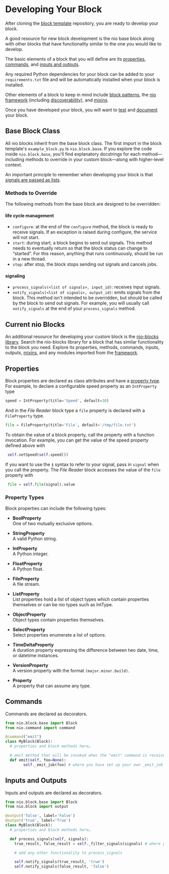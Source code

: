 # Developing Your Block

After cloning the [block template](block-template.md) repository, you are ready to develop your block.

A good resource for new block development is the nio base block along with other blocks that have functionality similar to the one you would like to develop.

The basic elements of a block that you will define are its [properties](#properties), [commands](#commands), and [inputs and outputs](#inputs-and-outputs).

Any required Python dependencies for your block can be added to your `requirements.txt` file and will be automatically installed when your block is installed.

Other elements of a block to keep in mind include [block patterns](block-patterns.md), the [nio framework](framework.md) (including [discoverability](framework.md#discoverability)), and [mixins](mixins.md).

Once you have developed your block, you will want to [test](block-testing.md) and [document](documenting.md) your block.

## Base Block Class

All nio blocks inherit from the base block class. The first import in the block template's `example_block.py` is `nio.block.base`. If you explore the code inside `nio.block.base`, you'll find explanatory docstrings for each method—including methods to override in your custom block—along with higher-level context.

An important principle to remember when developing your block is that [signals are passed as lists](/services/service-design-patterns/signal-structure.md#lists-of-signals).

### Methods to Override

The following methods from the base block are designed to be overridden:

#### life cycle management
  * `configure`: at the end of the `configure` method, the block is ready to receive signals. If an exception is raised during configure, the service will not start.
  * `start`: during start, a block begins to send out signals. This method needs to eventually return so that the block status can change to “started”. For this reason, anything that runs continuously, should be run in a new thread.
  * `stop`: after stop, the block stops sending out signals and cancels jobs.

#### signaling
  * `process_signals(<list of signals>, input_id)`: receives input signals.
  * `notify_signals(<list of signals>, output_id)`: emits signals from the block. This method isn't intended to be overridden, but should be called by the block to send out signals. For example, you will usually call `notify_signals` at the end of your `process_signals` method.

## Current nio Blocks

An additional resource for developing your custom block is the [nio-blocks library](https://github.com/nio-blocks). Search the nio-blocks library for a block that has similar functionality to the block you need. Explore its properties, methods, commands, inputs, outputs, [mixins](mixins.md), and any modules imported from the [framework](framework.md).

## Properties

Block properties are declared as class attributes and have a [property type](#property-types). For example, to declare a configurable speed property as an `IntProperty` type
```python
speed = IntProperty(title='Speed', default=30)
```
And in the _File Reader_ block type a `file` property is declared with a `FileProperty` type.
```python
file = FileProperty(title='File', default='/tmp/file.txt')
```
To obtain the value of a block property, call the property with a function invocation. For example, you can get the value of the speed property defined above with
```python
 self.setSpeed(self.speed())
 ```
If you want to use the `$` syntax to refer to your signal, pass in `signal` when you call the property. The _File Reader_ block accesses the value of the `file` property with
```python
 file = self.file(signal).value
 ```

### Property Types

Block properties can include the following types:

- **BoolProperty**<br>One of two mutually exclusive options.

- **StringProperty**<br>A valid Python string.

- **IntProperty**<br>A Python integer.

- **FloatProperty**<br>A Python float.

- **FileProperty**<br>A file stream.

- **ListProperty**<br>List properties hold a list of object types which contain properties themselves or can be nio types such as IntType.

- **ObjectProperty**<br>Object types contain properties themselves.

- **SelectProperty**<br>Select properties enumerate a list of options.

- **TimeDeltaProperty**<br>A duration property expressing the difference between two date, time, or datetime instances.

- **VersionProperty**<br>A version property with the format `(major.minor.build)`.

- **Property**<br>A property that can assume any type.

## Commands

Commands are declared as decorators.
  ```python
  from nio.block.base import Block
  from nio.command import command

  @command("emit")
  class MyBlock(Block):
    # properties and block methods here…

    # emit method that will be invoked when the "emit" command is received
    def emit(self, foo=None):
          self._emit_job(foo) # where you have set up your own _emit_job method…
  ```

## Inputs and Outputs

Inputs and outputs are declared as decorators.
  ```python
  from nio.block.base import Block
  from nio.block import output

  @output('false', label='False')
  @output('true', label='True')
  class MyBlock(Block):
    # properties and block methods here…

    def process_signals(self, signals):
      true_result, false_result = self._filter_signals(signals) # where you have set up your own _filter_signals method…

      # add any other functionality to process_signals

      self.notify_signals(true_result, 'true')
      self.notify_signals(false_result, 'false')
  ```
